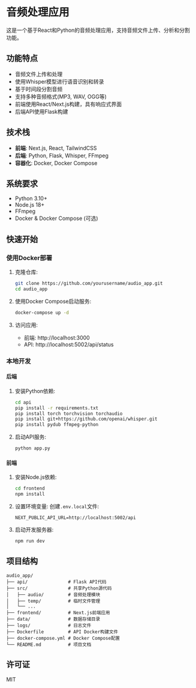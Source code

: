 # 音频处理应用

这是一个基于React和Python的音频处理应用，支持音频文件上传、分析和分割功能。

## 功能特点

- 音频文件上传和处理
- 使用Whisper模型进行语音识别和转录
- 基于时间段分割音频
- 支持多种音频格式(MP3, WAV, OGG等)
- 前端使用React/Next.js构建，具有响应式界面
- 后端API使用Flask构建

## 技术栈

- **前端**: Next.js, React, TailwindCSS
- **后端**: Python, Flask, Whisper, FFmpeg
- **容器化**: Docker, Docker Compose

## 系统要求

- Python 3.10+
- Node.js 18+
- FFmpeg
- Docker & Docker Compose (可选)

## 快速开始

### 使用Docker部署

1. 克隆仓库:
   ```bash
   git clone https://github.com/yourusername/audio_app.git
   cd audio_app
   ```

2. 使用Docker Compose启动服务:
   ```bash
   docker-compose up -d
   ```

3. 访问应用:
   - 前端: http://localhost:3000
   - API: http://localhost:5002/api/status

### 本地开发

#### 后端

1. 安装Python依赖:
   ```bash
   cd api
   pip install -r requirements.txt
   pip install torch torchvision torchaudio
   pip install git+https://github.com/openai/whisper.git
   pip install pydub ffmpeg-python
   ```

2. 启动API服务:
   ```bash
   python app.py
   ```

#### 前端

1. 安装Node.js依赖:
   ```bash
   cd frontend
   npm install
   ```

2. 设置环境变量:
   创建`.env.local`文件:
   ```
   NEXT_PUBLIC_API_URL=http://localhost:5002/api
   ```

3. 启动开发服务器:
   ```bash
   npm run dev
   ```

## 项目结构

```
audio_app/
├── api/               # Flask API代码
├── src/               # 共享Python源代码
│   ├── audio/         # 音频处理模块
│   ├── temp/          # 临时文件管理
│   └── ...
├── frontend/          # Next.js前端应用
├── data/              # 数据存储目录
├── logs/              # 日志文件
├── Dockerfile         # API Docker构建文件
├── docker-compose.yml # Docker Compose配置
└── README.md          # 项目文档
```

## 许可证

MIT 